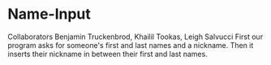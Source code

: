 # Name-Input
Collaborators Benjamin Truckenbrod, Khailil Tookas, Leigh Salvucci
First our program asks for someone's first and last names and a nickname.
Then it inserts their nickname in between their first and last names.
